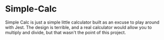 # Simple-Calc

Simple Calc is just a simple little calculator built as an excuse to play around with Jest.
The design is terrible, and a real calculator would allow you to multiply and divide, but that
wasn't the point of this project. 